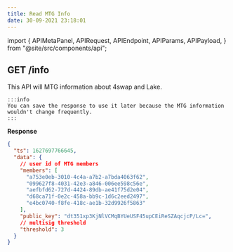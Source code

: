 ```yaml
---
title: Read MTG Info
date: 30-09-2021 23:18:01
---
```


import { APIMetaPanel, APIRequest, APIEndpoint, APIParams, APIPayload, } from "@site/src/components/api";

## GET /info

This API will MTG information about 4swap and Lake.

````mdx-code-block
:::info
You can save the response to use it later because the MTG information wouldn't change frequently.
:::
````

<APIEndpoint base="https://api.4swap.org/api" url="/info" />

<APIMetaPanel />

<APIRequest title="Read MTG info" method="GET" isPublic base="https://api.4swap.org/api" url='/info' />


**Response**

```json
{
  "ts": 1627697766645,
  "data": {
    // user id of MTG members
    "members": [
      "a753e0eb-3010-4c4a-a7b2-a7bda4063f62",
      "099627f8-4031-42e3-a846-006ee598c56e",
      "aefbfd62-727d-4424-89db-ae41f75d2e04",
      "d68ca71f-0e2c-458a-bb9c-1d6c2eed2497",
      "e4bc0740-f8fe-418c-ae1b-32d9926f5863"
    ],
    "public_key": "dt351xp3KjNlVCMqBYUeUSF45upCEiReSZAqcjcP/Lc=",
    // multisig threshold
    "threshold": 3
  }
}
```